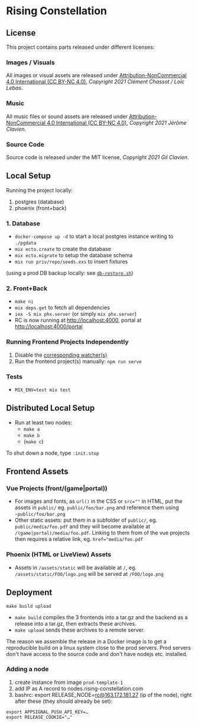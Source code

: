 # Rising Constellation

## License

This project contains parts released under different licenses:

### Images / Visuals

All images or visual assets are released under [Attribution-NonCommercial 4.0 International (CC BY-NC 4.0)](https://creativecommons.org/licenses/by-nc/4.0/), *Copyright 2021 Clément Chassot / Loïc Lebas*.

### Music

All music files or sound assets are released under [Attribution-NonCommercial 4.0 International (CC BY-NC 4.0)](https://creativecommons.org/licenses/by-nc/4.0/), *Copyright 2021 Jérôme Clavien*.

### Source Code

Source code is released under the MIT license, *Copyright 2021 Gil Clavien*.

## Local Setup

Running the project locally:

1. postgres (database)
2. phoenix (front+back)

### 1. Database

* `docker-compose up -d` to start a local postgres instance writing to `./pgdata`
* `mix ecto.create` to create the database
* `mix ecto.migrate` to setup the database schema
* `mix run priv/repo/seeds.exs` to insert fixtures

(using a prod DB backup locally: see [`db-restore.sh`](./db-restore.sh))

### 2. Front+Back

* `make ni`
* `mix deps.get` to fetch all dependencies
* `iex -S mix phx.server` (or simply `mix phx.server`)
* RC is now running at <http://localhost:4000>, portal at <http://localhost:4000/portal>

### Running Frontend Projects Independently

1. Disable the [corresponding watcher(s)](https://github.com/abdelaz3r/asylamba/blob/14c6a7ae18d929dab28651810a059f51f5fd1a2c/config/dev.exs#L15-L22)
2. Run the frontend project(s) manually: `npm run serve`

### Tests

* `MIX_ENV=test mix test`

## Distributed Local Setup

* Run at least two nodes:
  * `make a`
  * `make b`
  * (`make c`)

To shut down a node, type `:init.stop`

## Frontend Assets

### Vue Projects (front/(game|portal))

* For images and fonts, as `url()` in the CSS or `src=""` in HTML, put the assets in `public/` eg. `public/foo/bar.png` and reference them using `~public/foo/bar.png`
* Other static assets: put them in a subfolder of `public/`, eg. `public/media/foo.pdf` and they will become available at `/(game|portal)/media/foo.pdf`. Linking to them from of the vue projects then requires a relative link, eg. `href="media/foo.pdf`

### Phoenix (HTML or LiveView) Assets

* Assets in `/assets/static` will be available at `/`, eg. `/assets/static/FOO/logo.png` will be served at `/FOO/logo.png`

## Deployment

`make build upload`

* `make build` compiles the 3 frontends into a tar.gz and the backend as a release into a tar.gz, then extracts these archives.
* `make upload` sends these archives to a remote server.

The reason we assemble the release in a Docker image is to get a reproducible build on a linux system close to the prod servers.
Prod servers don't have access to the source code and don't have nodejs etc. installed.

### Adding a node

1. create instance from image `prod-template-1`
2. add IP as A record to nodes.rising-constellation.com
3. bashrc: export RELEASE_NODE=rc@163.172.181.27 (ip of the node), right after these (they should already be set):

```
export APPSIGNAL_PUSH_API_KEY=…
export RELEASE_COOKIE="…"
```

